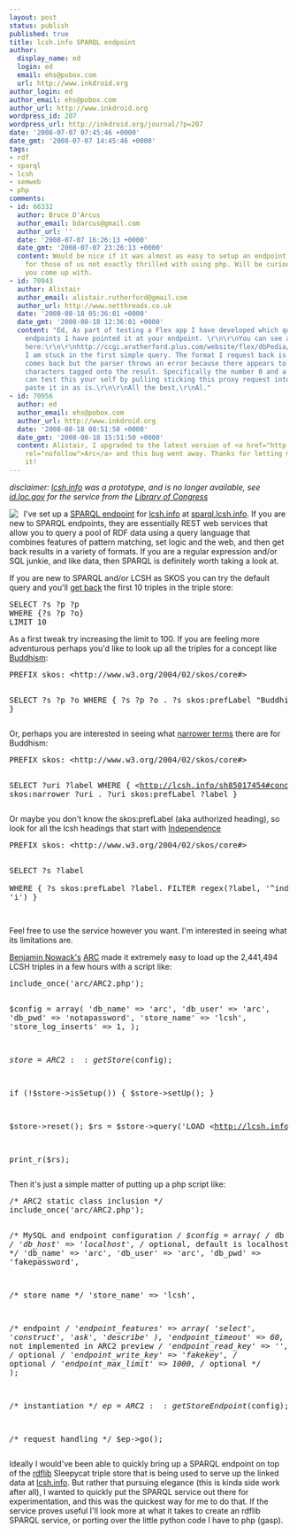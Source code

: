```yaml
---
layout: post
status: publish
published: true
title: lcsh.info SPARQL endpoint
author:
  display_name: ed
  login: ed
  email: ehs@pobox.com
  url: http://www.inkdroid.org
author_login: ed
author_email: ehs@pobox.com
author_url: http://www.inkdroid.org
wordpress_id: 207
wordpress_url: http://inkdroid.org/journal/?p=207
date: '2008-07-07 07:45:46 +0000'
date_gmt: '2008-07-07 14:45:46 +0000'
tags:
- rdf
- sparql
- lcsh
- semweb
- php
comments:
- id: 66332
  author: Bruce D'Arcus
  author_email: bdarcus@gmail.com
  author_url: ''
  date: '2008-07-07 16:26:13 +0000'
  date_gmt: '2008-07-07 23:26:13 +0000'
  content: Would be nice if it was almost as easy to setup an endpoint with rdflib
    for those of us not exactly thrilled with using php. Will be curious see what
    you come up with.
- id: 70943
  author: Alistair
  author_email: alistair.rutherford@gmail.com
  author_url: http://www.netthreads.co.uk
  date: '2008-08-18 05:36:01 +0000'
  date_gmt: '2008-08-18 12:36:01 +0000'
  content: "Ed, As part of testing a Flex app I have developed which queries SPARQL
    endpoints I have pointed it at your endpoint. \r\n\r\nYou can see a demo of it
    here:\r\n\r\nhttp://ccgi.arutherford.plus.com/website/flex/dbPedia/fb3/sparqlQueryViewer/#\r\n\r\nAnyway,
    I am stuck in the first simple query. The format I request back is XML. The XML
    comes back but the parser throws an error because there appears to be some strange
    characters tagged onto the result. Specifically the number 0 and a bunch of spaces.\r\n\r\nYou
    can test this your self by pulling sticking this proxy request into IE:\r\n\r\nhttp://ccgi.arutherford.plus.com/cgi-bin/sparql-proxy-al.cgi?format=application%2Fsparql%2Dresults%2Bxml&amp;query=PREFIX%20skos%3A%20%3Chttp%3A%2F%2Fwww%2Ew3%2Eorg%2F2004%2F02%2Fskos%2Fcore%23%3E%20%0D%0ASELECT%20%3Fs%20%3Fp%20%3Fo%20%0DWHERE%20%7B%20%0D%20%20%3Fs%20%3Fp%20%3Fo%20%2E%20%0D%20%20%3Fs%20skos%3AprefLabel%20%27Buddhism%27%40en%20%2E%20%0D%7D%20%0D%20LIMIT%2040&amp;url=http%3A%2F%2Fsparql%2Elcsh%2Einfo%2F\r\n\r\n\r\nJust
    paste it in as is.\r\n\r\nAll the best,\r\nAl."
- id: 70956
  author: ed
  author_email: ehs@pobox.com
  author_url: http://www.inkdroid.org
  date: '2008-08-18 08:51:50 +0000'
  date_gmt: '2008-08-18 15:51:50 +0000'
  content: Alistair, I upgraded to the latest version of <a href="http://arc.semsol.org/download"
    rel="nofollow">Arc</a> and this bug went away. Thanks for letting me know about
    it!
---
```


<p><em>disclaimer: <a href="http://web.archive.org/web/20130812145007/http://lcsh.info/">lcsh.info</a> was a prototype, and is no longer available, see <a href="http://id.loc.gov">id.loc.gov</a> for the service from the <a href="http://id.loc.gov">Library of Congress</a></em></p>
<p><a href="http://arc.semsol.org/"><img src="http://inkdroid.org/images/arc.gif" style="float: left; margin-right: 10px; border: 0;" /></a> I've set up a <a href="http://en.wikipedia.org/wiki/SPARQL">SPARQL endpoint</a> for <a href="http://web.archive.org/web/20130812145007/http://lcsh.info/">lcsh.info</a> at <a href="http://web.archive.org/web/20090316095546/http://sparql.lcsh.info:80/?">sparql.lcsh.info</a>. If you are new to SPARQL endpoints, they are essentially REST web services that allow you to query a pool of RDF data using a query language that combines features of pattern matching, set logic and the web, and then get back results in a variety of formats. If you are a regular expression and/or SQL junkie, and like data, then SPARQL is definitely worth taking a look at.</p>
<p>If you are new to SPARQL and/or LCSH as SKOS you can try the default query and you'll <a href="http://sparql.lcsh.info/?query=SELECT+%3Fs+%3Fp+%3Fo+WHERE+0D%0A++%3Fs+%3Fp+%3Fo+.%0D%0A}%0D%0ALIMIT+10%0D%0A++++++++++++&output=htmltab&jsonp=&key=">get back</a> the first 10 triples in the triple store:</p>
<pre>
SELECT ?s ?p ?p 
WHERE {?s ?p ?o}
LIMIT 10
</pre>
<p>As a first tweak try increasing the limit to 100. If you are feeling more adventurous perhaps you'd like to look up all the triples for a concept like <a href="http://sparql.lcsh.info/?query=PREFIX+skos%3A+%3Chttp%3A%2F%2Fwww.w3.org%2F2004%2F02%2Fskos%2Fcore%23%3E%0D%0A%0D%0ASELECT+%3Fs+%3Fp+%3Fo+WHERE+0D%0A++%3Fs+%3Fp+%3Fo+.%0D%0A++%3Fs+skos%3AprefLabel+%22Buddhism%22%40en+.%0D%0A}%0D%0ALIMIT+3000%0D%0A%0D%0A++++++++++++&output=htmltab&jsonp=&key">Buddhism</a>:</p>
<pre>
PREFIX skos: &lt;http://www.w3.org/2004/02/skos/core#&gt;

SELECT ?s ?p ?o 
WHERE {
  ?s ?p ?o .
  ?s skos:prefLabel "Buddhism"@en .
}
</pre>
<p>Or, perhaps you are interested in seeing what <a href="http://sparql.lcsh.info/?query=PREFIX+skos%3A+%3Chttp%3A%2F%2Fwww.w3.org%2F2004%2F02%2Fskos%2Fcore%23%3E%0D%0A%0D%0ASELECT+%3Fnarrower+%3Flabel+WHERE+0D%0A++%3Chttp%3A%2F%2Flcsh.info%2Fsh85017454%23concept%3E+skos%3Anarrower+%3Fnarrower+.%0D%0A++%3Fnarrower+skos%3AprefLabel+%3Flabel%0D%0A}%0D%0A++++++++++++&output=htmltab&jsonp=&key=">narrower terms</a> there are for Buddhism:</p>
<pre>
PREFIX skos: &lt;http://www.w3.org/2004/02/skos/core#&gt;

SELECT ?uri ?label 
WHERE {
  &lt;http://lcsh.info/sh85017454#concept&gt; skos:narrower ?uri .
  ?uri skos:prefLabel ?label
}
</pre>
<p>Or maybe you don't know the skos:prefLabel (aka authorized heading), so look for all the lcsh headings that start with <a href="http://sparql.lcsh.info/?query=PREFIX+skos%3A+%3Chttp%3A%2F%2Fwww.w3.org%2F2004%2F02%2Fskos%2Fcore%23%3E%0D%0A%0D%0ASELECT+%3Fs+%3Flabel++WHERE+0D%0A++%3Fs+skos%3AprefLabel+%3Flabel.%0D%0A++FILTER+regex(%3Flabel%2C+%27^independence%27%2C+%27i%27)%0D%0A}%0D%0A%0D%0A++++++++++++&output=htmltab&jsonp=&key=">Independence</a></p>
<pre>
PREFIX skos: &lt;http://www.w3.org/2004/02/skos/core#&gt;

SELECT ?s ?label  
WHERE {
  ?s skos:prefLabel ?label.
  FILTER regex(?label, '^independence', 'i')
}

</pre>
<p>Feel free to use the service however you want. I'm interested in seeing what its limitations are.</p>
<p><a href="http://bnode.org/">Benjamin Nowack's</a> <a href="http://arc.semsol.org/">ARC</a> made it extremely easy to load up the 2,441,494 LCSH triples in a few hours with a script like:</p>
<pre lang="php">
include_once('arc/ARC2.php');

$config = array(
    'db_name'               => 'arc',
    'db_user'               => 'arc',
    'db_pwd'                => 'notapassword',
    'store_name'            => 'lcsh',
    'store_log_inserts'     => 1,
);

$store = ARC2::getStore($config);

if (!$store->isSetup()) {
    $store->setUp();
}

$store->reset();
$rs = $store->query('LOAD &lt;http://lcsh.info/static/lcsh.nt&gt;');

print_r($rs);
</pre>
<p>Then it's just a simple matter of putting up a php script like:</p>
<pre lang="php">
/* ARC2 static class inclusion */
include_once('arc/ARC2.php');

/* MySQL and endpoint configuration */
$config = array(
  /* db */
  'db_host' => 'localhost', /* optional, default is localhost */
  'db_name' => 'arc',
  'db_user' => 'arc',
  'db_pwd' => 'fakepassword',

  /* store name */
  'store_name' => 'lcsh',


  /* endpoint */
  'endpoint_features' => array(
    'select', 'construct', 'ask', 'describe'
  ),
  'endpoint_timeout' => 60, /* not implemented in ARC2 preview */
  'endpoint_read_key' => '', /* optional */
  'endpoint_write_key' => 'fakekey', /* optional */
  'endpoint_max_limit' => 1000, /* optional */
);

/* instantiation */
$ep = ARC2::getStoreEndpoint($config);

/* request handling */
$ep->go();
</pre>
<p>Ideally I would've been able to quickly bring up a SPARQL endpoint on top of the <a href="http://rdflib.net/">rdflib</a> Sleepycat triple store that is being used to serve up the linked data at <a href="http://web.archive.org/web/20130812145007/http://lcsh.info/">lcsh.info</a>. But rather that pursuing elegance (this is kinda side work after all), I wanted to quickly put the SPARQL service out there for experimentation, and this was the quickest way for me to do that. If the service proves useful I'll look more at what it takes to create an rdflib SPARQL service, or porting over the little python code I have to php (gasp).</p>
